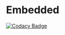 # Embedded
[![Codacy Badge](https://api.codacy.com/project/badge/Grade/121a299b6a474ee1925f764bd47a3b95)](https://app.codacy.com/manual/Nitesh338/Embedded?utm_source=github.com&utm_medium=referral&utm_content=Nitesh338/Embedded&utm_campaign=Badge_Grade_Settings)